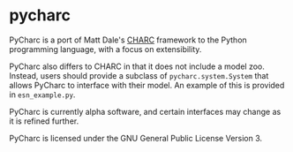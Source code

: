 # pycharc

PyCharc is a port of Matt Dale's [CHARC](https://github.com/MaterialMan/CHARC)
framework to the Python programming language, with a focus on extensibility. 

PyCharc also differs to CHARC in that it does not include a model zoo.
Instead, users should provide a subclass of `pycharc.system.System`
that allows PyCharc to interface with their model. An example of this
is provided in `esn_example.py`.

PyCharc is currently alpha software, and certain interfaces may change
as it is refined further.

PyCharc is licensed under the GNU General Public License Version 3.


